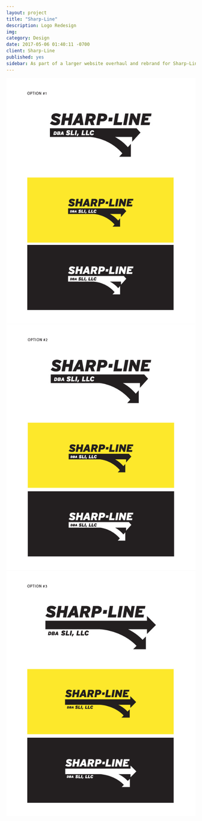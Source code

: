 ```yaml
---
layout: project
title: "Sharp-Line"
description: Logo Redesign
img: 
category: Design
date: 2017-05-06 01:40:11 -0700
client: Sharp-Line
published: yes
sidebar: As part of a larger website overhaul and rebrand for Sharp-Line Industries we were asked to create some logo options. Ultimately a different direction was taken 
---
```


![Sharp-Line Industries Logo Options 1](/img/SL/1.jpg)
![Sharp-Line Industries Logo Options 2](/img/SL/2.jpg)
![Sharp-Line Industries Logo Options 3](/img/SL/3.jpg)